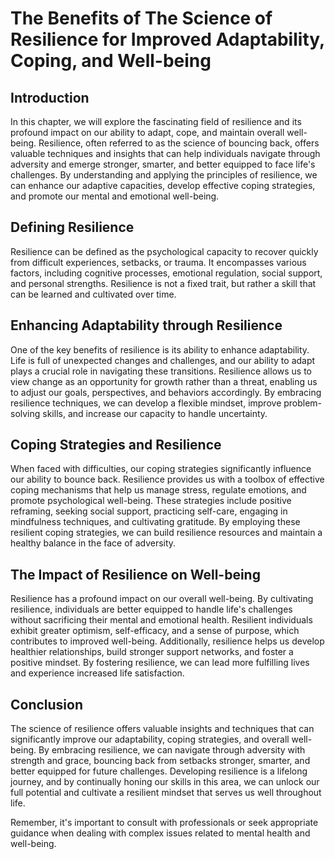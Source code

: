 # The Benefits of The Science of Resilience for Improved Adaptability, Coping, and Well-being

## Introduction

In this chapter, we will explore the fascinating field of resilience and its profound impact on our ability to adapt, cope, and maintain overall well-being. Resilience, often referred to as the science of bouncing back, offers valuable techniques and insights that can help individuals navigate through adversity and emerge stronger, smarter, and better equipped to face life's challenges. By understanding and applying the principles of resilience, we can enhance our adaptive capacities, develop effective coping strategies, and promote our mental and emotional well-being.

## Defining Resilience

Resilience can be defined as the psychological capacity to recover quickly from difficult experiences, setbacks, or trauma. It encompasses various factors, including cognitive processes, emotional regulation, social support, and personal strengths. Resilience is not a fixed trait, but rather a skill that can be learned and cultivated over time.

## Enhancing Adaptability through Resilience

One of the key benefits of resilience is its ability to enhance adaptability. Life is full of unexpected changes and challenges, and our ability to adapt plays a crucial role in navigating these transitions. Resilience allows us to view change as an opportunity for growth rather than a threat, enabling us to adjust our goals, perspectives, and behaviors accordingly. By embracing resilience techniques, we can develop a flexible mindset, improve problem-solving skills, and increase our capacity to handle uncertainty.

## Coping Strategies and Resilience

When faced with difficulties, our coping strategies significantly influence our ability to bounce back. Resilience provides us with a toolbox of effective coping mechanisms that help us manage stress, regulate emotions, and promote psychological well-being. These strategies include positive reframing, seeking social support, practicing self-care, engaging in mindfulness techniques, and cultivating gratitude. By employing these resilient coping strategies, we can build resilience resources and maintain a healthy balance in the face of adversity.

## The Impact of Resilience on Well-being

Resilience has a profound impact on our overall well-being. By cultivating resilience, individuals are better equipped to handle life's challenges without sacrificing their mental and emotional health. Resilient individuals exhibit greater optimism, self-efficacy, and a sense of purpose, which contributes to improved well-being. Additionally, resilience helps us develop healthier relationships, build stronger support networks, and foster a positive mindset. By fostering resilience, we can lead more fulfilling lives and experience increased life satisfaction.

## Conclusion

The science of resilience offers valuable insights and techniques that can significantly improve our adaptability, coping strategies, and overall well-being. By embracing resilience, we can navigate through adversity with strength and grace, bouncing back from setbacks stronger, smarter, and better equipped for future challenges. Developing resilience is a lifelong journey, and by continually honing our skills in this area, we can unlock our full potential and cultivate a resilient mindset that serves us well throughout life.

Remember, it's important to consult with professionals or seek appropriate guidance when dealing with complex issues related to mental health and well-being.
